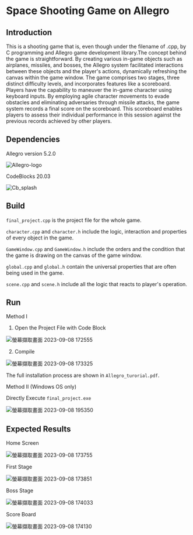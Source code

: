 # Space Shooting Game on Allegro
## Introduction
This is a shooting game that is, even though under the filename of .cpp, by C programming and Allegro game development library.The concept behind the game is straightforward. By creating various in-game objects such as airplanes, missiles, and bosses, the Allegro system facilitated interactions between these objects and the player's actions, dynamically refreshing the canvas within the game window. The game comprises two stages, three distinct difficulty levels, and incorporates features like a scoreboard. Players have the capability to maneuver the in-game character using keyboard inputs. By employing agile character movements to evade obstacles and eliminating adversaries through missile attacks, the game system records a final score on the scoreboard. This scoreboard enables players to assess their individual performance in this session against the previous records achieved by other players.

## Dependencies
Allegro version 5.2.0

![Allegro-logo](https://github.com/EZHsu/Allegro_Space_Shooting_Game/assets/101862861/7ef13d9d-4db1-4a7a-be4b-a34ed20c8f67)

CodeBlocks 20.03

![Cb_splash](https://github.com/EZHsu/Allegro_Space_Shooting_Game/assets/101862861/ef8c20cc-6135-4f40-a732-7ba24315d185)

## Build
`final_project.cpp` is the project file for the whole game.

`character.cpp` and `character.h` include the logic, interaction and properties of every object in the game.

`GameWindow.cpp` and `GameWindow.h` include the orders and the condition that the game is drawing on the canvas of the game window.

`global.cpp` and `global.h` contain the universal properties that are often being used in the game.

`scene.cpp` and `scene.h` include all the logic that reacts to player's operation.

## Run

Method I
1. Open the Project File with Code Block

![螢幕擷取畫面 2023-09-08 172555](https://github.com/EZHsu/Allegro_Space_Shooting_Game/assets/101862861/6320b5ff-9335-4e66-88d2-570bef7a5197)

2. Compile
   
![螢幕擷取畫面 2023-09-08 173325](https://github.com/EZHsu/Allegro_Space_Shooting_Game/assets/101862861/13cf6a2f-b242-48c0-a4b8-1da715c81ee7)

The full installation process are shown in `Allegro_turorial.pdf`.

Method II (Windows OS only)

Directly Execute `final_project.exe`

![螢幕擷取畫面 2023-09-08 195350](https://github.com/EZHsu/Allegro_Space_Shooting_Game/assets/101862861/774063a2-cc15-4081-a84f-dea376b4547b)

## Expected Results
Home Screen

![螢幕擷取畫面 2023-09-08 173755](https://github.com/EZHsu/Allegro_Space_Shooting_Game/assets/101862861/1dc53f8a-85a4-49d2-af89-ba92319ee835)

First Stage

![螢幕擷取畫面 2023-09-08 173851](https://github.com/EZHsu/Allegro_Space_Shooting_Game/assets/101862861/e937e738-ac9a-443f-b987-9fa906baa4de)

Boss Stage

![螢幕擷取畫面 2023-09-08 174033](https://github.com/EZHsu/Allegro_Space_Shooting_Game/assets/101862861/baa5c01d-0376-4f2f-ada5-8b7b4842312e)

Score Board

![螢幕擷取畫面 2023-09-08 174130](https://github.com/EZHsu/Allegro_Space_Shooting_Game/assets/101862861/9c45525a-d707-4228-85d0-b0f339b11f3f)
